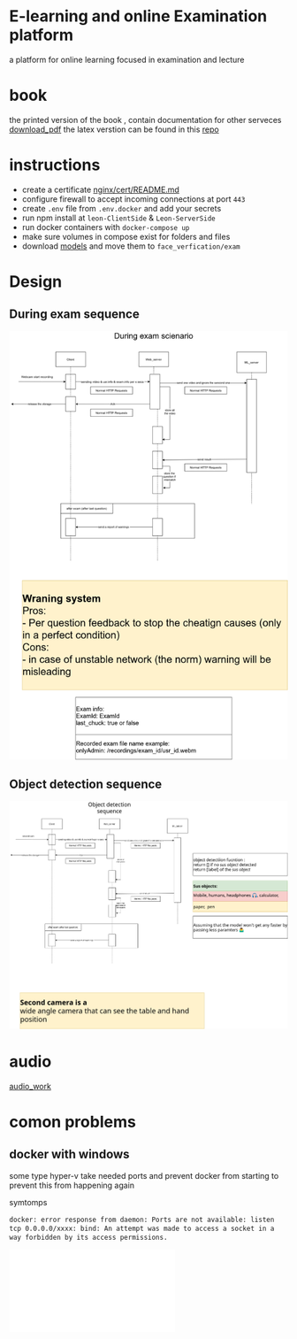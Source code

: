 # E-learning and online Examination platform
a platform for online learning focused in examination and lecture


# book
the printed version of the book , contain documentation for other serveces [download_pdf](https://github.com/Leon-OnlineLearning/BOOK/releases/download/1.0.0/entry.pdf)
the latex verstion can be found in this [repo](https://github.com/Leon-OnlineLearning/BOOK)


# instructions
- create a certificate [nginx/cert/README.md](https://github.com/Leon-OnlineLearning/leon-all/blob/main/nginx/cert/README.md)
- configure firewall to accept incoming connections at port `443`
- create `.env` file from `.env.docker` and add your secrets
- run npm install at `leon-ClientSide` & `Leon-ServerSide`
- run docker containers with `docker-compose up`
- make sure volumes in compose exist for folders and files
- download [models](face_verification/model.txt) and move them to `face_verfication/exam`

# Design
## During exam sequence
![during exam sequenec](design/DuringExamSequence.png)
## Object detection sequence
![Object detection sequence](design/ObjectDetection.png)

# audio
[audio_work](audio_work.md)


# comon problems
## docker with windows
some type hyper-v take needed ports and prevent docker from starting
to prevent this from happening again

symtomps
```log
docker: error response from daemon: Ports are not available: listen tcp 0.0.0.0/xxxx: bind: An attempt was made to access a socket in a way forbidden by its access permissions.
```
![solution](fix_docker_ports.md)
